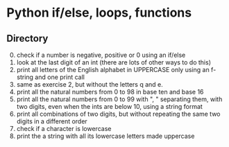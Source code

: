 # Python if/else, loops, functions
## Directory
0. check if a number is negative, positive or 0 using an if/else
1. look at the last digit of an int (there are lots of other ways to do this)
2. print all letters of the English alphabet in UPPERCASE only using an f-string and one print call
3. same as exercise 2, but without the letters q and e.
4. print all the natural numbers from 0 to 98 in base ten and base 16
5. print all the natural numbers from 0 to 99 with ", " separating them, with two digits, even when the ints are below 10, using a string format
6. print all combinations of two digits, but without repeating the same two digits in a different order
7. check if a character is lowercase
8. print the a string with all its lowercase letters made uppercase
